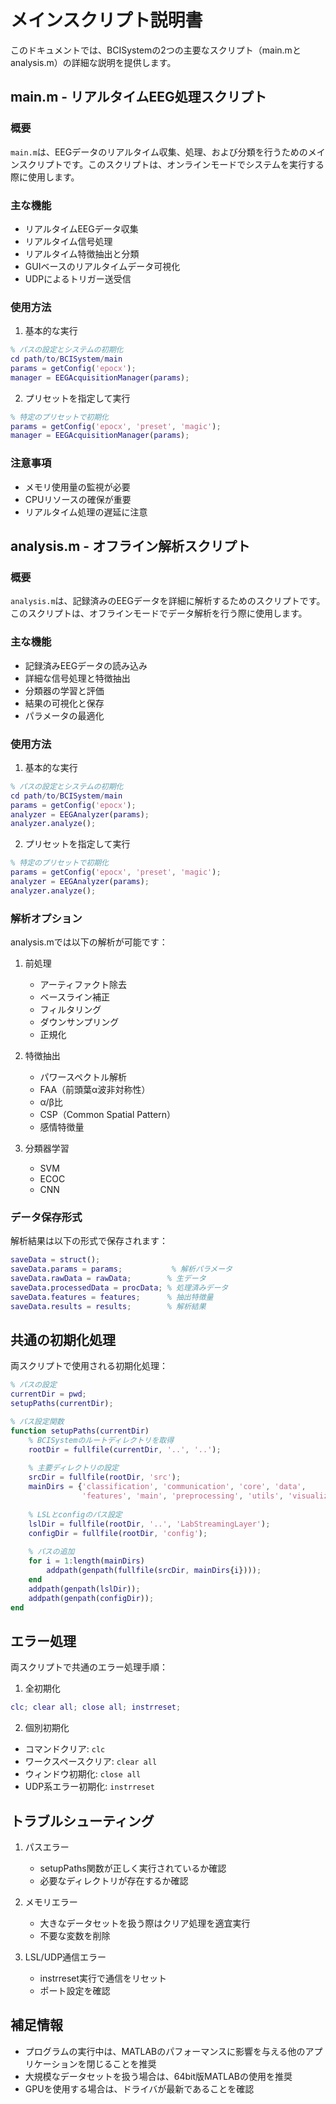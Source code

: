 # メインスクリプト説明書

このドキュメントでは、BCISystemの2つの主要なスクリプト（main.mとanalysis.m）の詳細な説明を提供します。

## main.m - リアルタイムEEG処理スクリプト

### 概要
`main.m`は、EEGデータのリアルタイム収集、処理、および分類を行うためのメインスクリプトです。このスクリプトは、オンラインモードでシステムを実行する際に使用します。

### 主な機能
- リアルタイムEEGデータ収集
- リアルタイム信号処理
- リアルタイム特徴抽出と分類
- GUIベースのリアルタイムデータ可視化
- UDPによるトリガー送受信

### 使用方法

1. 基本的な実行
```matlab
% パスの設定とシステムの初期化
cd path/to/BCISystem/main
params = getConfig('epocx');
manager = EEGAcquisitionManager(params);
```

2. プリセットを指定して実行
```matlab
% 特定のプリセットで初期化
params = getConfig('epocx', 'preset', 'magic');
manager = EEGAcquisitionManager(params);
```

### 注意事項
- メモリ使用量の監視が必要
- CPUリソースの確保が重要
- リアルタイム処理の遅延に注意

## analysis.m - オフライン解析スクリプト

### 概要
`analysis.m`は、記録済みのEEGデータを詳細に解析するためのスクリプトです。このスクリプトは、オフラインモードでデータ解析を行う際に使用します。

### 主な機能
- 記録済みEEGデータの読み込み
- 詳細な信号処理と特徴抽出
- 分類器の学習と評価
- 結果の可視化と保存
- パラメータの最適化

### 使用方法

1. 基本的な実行
```matlab
% パスの設定とシステムの初期化
cd path/to/BCISystem/main
params = getConfig('epocx');
analyzer = EEGAnalyzer(params);
analyzer.analyze();
```

2. プリセットを指定して実行
```matlab
% 特定のプリセットで初期化
params = getConfig('epocx', 'preset', 'magic');
analyzer = EEGAnalyzer(params);
analyzer.analyze();
```

### 解析オプション
analysis.mでは以下の解析が可能です：

1. 前処理
   - アーティファクト除去
   - ベースライン補正
   - フィルタリング
   - ダウンサンプリング
   - 正規化

2. 特徴抽出
   - パワースペクトル解析
   - FAA（前頭葉α波非対称性）
   - α/β比
   - CSP（Common Spatial Pattern）
   - 感情特徴量

3. 分類器学習
   - SVM
   - ECOC
   - CNN

### データ保存形式
解析結果は以下の形式で保存されます：

```matlab
saveData = struct();
saveData.params = params;           % 解析パラメータ
saveData.rawData = rawData;        % 生データ
saveData.processedData = procData; % 処理済みデータ
saveData.features = features;      % 抽出特徴量
saveData.results = results;        % 解析結果
```

## 共通の初期化処理

両スクリプトで使用される初期化処理：

```matlab
% パスの設定
currentDir = pwd;
setupPaths(currentDir);

% パス設定関数
function setupPaths(currentDir)
    % BCISystemのルートディレクトリを取得
    rootDir = fullfile(currentDir, '..', '..');
    
    % 主要ディレクトリの設定
    srcDir = fullfile(rootDir, 'src');
    mainDirs = {'classification', 'communication', 'core', 'data', 
                'features', 'main', 'preprocessing', 'utils', 'visualization'};
    
    % LSLとconfigのパス設定
    lslDir = fullfile(rootDir, '..', 'LabStreamingLayer');
    configDir = fullfile(rootDir, 'config');
    
    % パスの追加
    for i = 1:length(mainDirs)
        addpath(genpath(fullfile(srcDir, mainDirs{i})));
    end
    addpath(genpath(lslDir));
    addpath(genpath(configDir));
end
```

## エラー処理

両スクリプトで共通のエラー処理手順：

1. 全初期化
```matlab
clc; clear all; close all; instrreset;
```

2. 個別初期化
- コマンドクリア: `clc`
- ワークスペースクリア: `clear all`
- ウィンドウ初期化: `close all`
- UDP系エラー初期化: `instrreset`

## トラブルシューティング

1. パスエラー
   - setupPaths関数が正しく実行されているか確認
   - 必要なディレクトリが存在するか確認

2. メモリエラー
   - 大きなデータセットを扱う際はクリア処理を適宜実行
   - 不要な変数を削除

3. LSL/UDP通信エラー
   - instrreset実行で通信をリセット
   - ポート設定を確認

## 補足情報

- プログラムの実行中は、MATLABのパフォーマンスに影響を与える他のアプリケーションを閉じることを推奨
- 大規模なデータセットを扱う場合は、64bit版MATLABの使用を推奨
- GPUを使用する場合は、ドライバが最新であることを確認